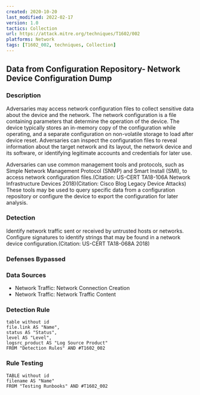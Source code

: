 ```yaml
---
created: 2020-10-20
last_modified: 2022-02-17
version: 1.0
tactics: Collection
url: https://attack.mitre.org/techniques/T1602/002
platforms: Network
tags: [T1602_002, techniques, Collection]
---
```


## Data from Configuration Repository- Network Device Configuration Dump

### Description

Adversaries may access network configuration files to collect sensitive data about the device and the network. The network configuration is a file containing parameters that determine the operation of the device. The device typically stores an in-memory copy of the configuration while operating, and a separate configuration on non-volatile storage to load after device reset. Adversaries can inspect the configuration files to reveal information about the target network and its layout, the network device and its software, or identifying legitimate accounts and credentials for later use.

Adversaries can use common management tools and protocols, such as Simple Network Management Protocol (SNMP) and Smart Install (SMI), to access network configuration files.(Citation: US-CERT TA18-106A Network Infrastructure Devices 2018)(Citation: Cisco Blog Legacy Device Attacks) These tools may be used to query specific data from a configuration repository or configure the device to export the configuration for later analysis. 

### Detection

Identify network traffic sent or received by untrusted hosts or networks. Configure signatures to identify strings that may be found in a network device configuration.(Citation: US-CERT TA18-068A 2018)

### Defenses Bypassed



### Data Sources

  - Network Traffic: Network Connection Creation
  -  Network Traffic: Network Traffic Content
### Detection Rule

```dataview
table without id
file.link AS "Name",
status AS "Status",
level AS "Level",
logsrc_product AS "Log Source Product"
FROM "Detection Rules" AND #T1602_002
```

### Rule Testing

```dataview
TABLE without id
filename AS "Name"
FROM "Testing Runbooks" AND #T1602_002
```

